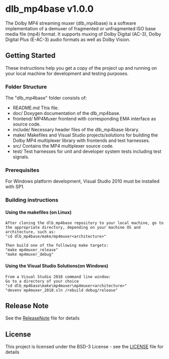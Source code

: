 # dlb_mp4base v1.0.0

The Dolby MP4 streaming muxer (dlb_mp4base) is a software implementation of a demuxer of fragmented or unfragmented ISO base media file (mp4) format. It supports muxing of Dolby Digital (AC-3), Dolby Digital Plus (E-AC-3) audio formats as well as Dolby Vision.

## Getting Started

These instructions help you get a copy of the project up and running on your local machine for development and testing purposes. 

### Folder Structure

The "dlb_mp4base" folder consists of:

- README.md         This file.
- doc/              Doxygen documentation of the dlb_mp4base.
- frontend/         MP4Muxer frontend with corresponding EMA interface as source code.
- include/          Necessary header files of the dlb_mp4base library.
- make/             Makefiles and Visual Studio projects/solutions for building the Dolby MP4 multiplexer library with frontends and test harnesses.
- src/              Contains the MP4 multiplexer source code.
- test/             Test harnesses for unit and developer system tests including test signals.

### Prerequisites

For Windows platform development, Visual Studio 2010 must be installed with SP1.

### Building instructions

#### Using the makefiles (on Linux)

    After cloning the dlb_mp4base repository to your local machine, go to the appropriate directory, depending on your machine OS and architecture, such as:
    "cd dlb_mp4base/make/mp4muxer<architecture>"

    Then build one of the following make targets:
    "make mp4muxer_release"
    "make mp4muxer_debug"

#### Using the Visual Studio Solutions(on Windows)

    From a Visual Studio 2010 command line window:
    Go to a directory of your choice
    "cd dlb_mp4base\make\mp4muxer\mp4muxer<architecture>"
    "devenv mp4muxer_2010.sln /rebuild debug/release"

## Release Note

See the [ReleaseNote](ReleaseNote) file for details

## License

This project is licensed under the BSD-3 License - see the [LICENSE](LICENSE) file for details


